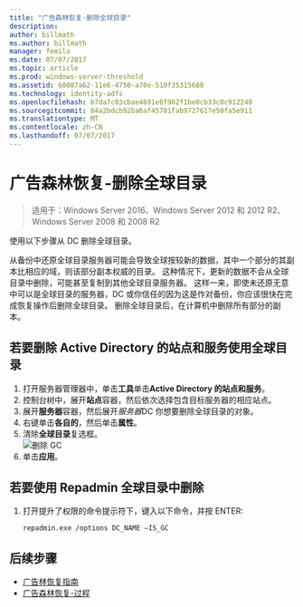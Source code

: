 ```yaml
---
title: "广告森林恢复-删除全球目录"
description: 
author: billmath
ms.author: billmath
manager: femila
ms.date: 07/07/2017
ms.topic: article
ms.prod: windows-server-threshold
ms.assetid: 60087a62-11e6-4750-a70e-510f35315688
ms.technology: identity-adfs
ms.openlocfilehash: b7da7c03cbae4691e8f902f1be0cb33c0c912248
ms.sourcegitcommit: 84a2bdcb92ba6af45781fab9727617e50fa5e911
ms.translationtype: MT
ms.contentlocale: zh-CN
ms.lasthandoff: 07/07/2017
---
```

# <a name="ad-forest-recovery---removing-the-global-catalog"></a>广告森林恢复-删除全球目录  

>适用于：Windows Server 2016、Windows Server 2012 和 2012 R2、Windows Server 2008 和 2008 R2

 使用以下步骤从 DC 删除全球目录。  
  
 从备份中还原全球目录服务器可能会导致全球按较新的数据，其中一个部分的其副本比相应的域，则该部分副本权威的目录。 这种情况下，更新的数据不会从全球目录中删除，可能甚至复制到其他全球目录服务器。 这样一来，即使未还原无意中可以是全球目录的服务器，DC 或你信任的因为这是作对备份，你应该很快在完成恢复操作后删除全球目录。 删除全球目录后，在计算机中删除所有部分的副本。  
  
## <a name="to-remove-the-global-catalog-using-active-directory-sites-and-services"></a>若要删除 Active Directory 的站点和服务使用全球目录  
 
1.  打开服务器管理器中，单击**工具**单击**Active Directory 的站点和服务**。  
2.  控制台树中，展开**站点**容器，然后依次选择包含目标服务器的相应站点。  
3.  展开**服务器**容器，然后展开*服务器*DC 你想要删除全球目录的对象。  
4.  右键单击**各自的**，然后单击**属性**。  
5.  清除**全球目录**复选框。  
![删除 GC](media/AD-Forest-Recovery-Remove-GC/removegc1.png)
6.  单击**应用**。
  
## <a name="to-remove-the-global-catalog-using-repadmin"></a>若要使用 Repadmin 全球目录中删除  
  
1.  打开提升了权限的命令提示符下，键入以下命令，并按 ENTER:  
  
    ```  
    repadmin.exe /options DC_NAME –IS_GC  
    ```  
  
 ## <a name="next-steps"></a>后续步骤

- [广告林恢复指南](AD-Forest-Recovery-Guide.md)
- [广告森林恢复-过程](AD-Forest-Recovery-Procedures.md)
